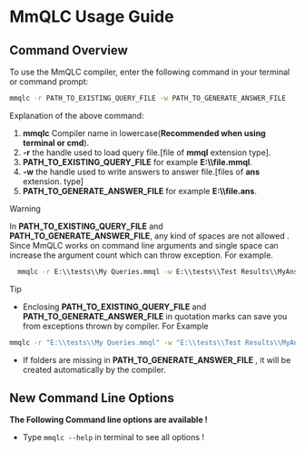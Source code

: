 # MmQLC Usage Guide

## Command Overview

To use the MmQLC compiler, enter the following command in your terminal or command prompt:

```cmd
mmqlc -r PATH_TO_EXISTING_QUERY_FILE -w PATH_TO_GENERATE_ANSWER_FILE
```

Explanation of the above command:

1. **mmqlc**  Compiler name in lowercase(**Recommended when using terminal or cmd**).
2. **-r** the handle used to load query file.[file of **mmql** extension type].
3. **PATH_TO_EXISTING_QUERY_FILE** for example **E:\\\\file.mmql**.
4. **-w** the handle used to write answers to answer file.[files of **ans** extension. type]
5. **PATH_TO_GENERATE_ANSWER_FILE** for example **E:\\\\file.ans**.

> [!WARNING]
> In **PATH_TO_EXISTING_QUERY_FILE** and **PATH_TO_GENERATE_ANSWER_FILE**, any kind of
> spaces are not allowed . Since MmQLC works on command line arguments and single space can increase the argument count which can throw exception. For example.
> ```cmd
>   mmqlc -r E:\\tests\\My Queries.mmql -w E:\\tests\\Test Results\\MyAns.ans
> ```

> [!TIP]
> - Enclosing **PATH_TO_EXISTING_QUERY_FILE** and **PATH_TO_GENERATE_ANSWER_FILE** in quotation marks can save you from exceptions thrown by compiler. For Example
> ```cmd
> mmqlc -r "E:\\tests\\My Queries.mmql" -w "E:\\tests\\Test Results\\MyAns.ans"
> ```
> - If folders are missing in **PATH_TO_GENERATE_ANSWER_FILE** , it will be created 
>  automatically by the compiler.

## New Command Line Options
 **The Following Command line options are available !**
 - Type `mmqlc --help` in terminal to see all options !
